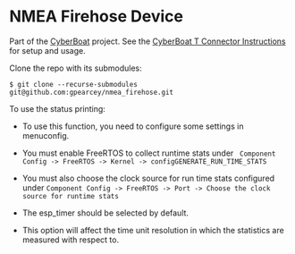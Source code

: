 # NMEA Firehose Device

Part of the [CyberBoat](https://cyberboat.gitbook.io/cyberboat/) project. See the [CyberBoat T Connector Instructions](https://cyberboat.gitbook.io/cyberboat/cyberboat/nmea-t-connector/t-connector-instructions) for setup and usage. 

Clone the repo  with its submodules:

`
$ git clone --recurse-submodules git@github.com:gpearcey/nmea_firehose.git
`

To use the status printing:
 * To use this function, you need to configure some settings in menuconfig. 
 * You must enable FreeRTOS to collect runtime stats under ``` Component Config -> FreeRTOS -> Kernel -> configGENERATE_RUN_TIME_STATS```
   
 * You must also choose the clock source for run time stats configured under ```Component Config -> FreeRTOS -> Port -> Choose the clock source for runtime stats```
 * The esp_timer should be selected by default. 
 * This option will affect the time unit resolution in which the statistics are measured with respect to.

